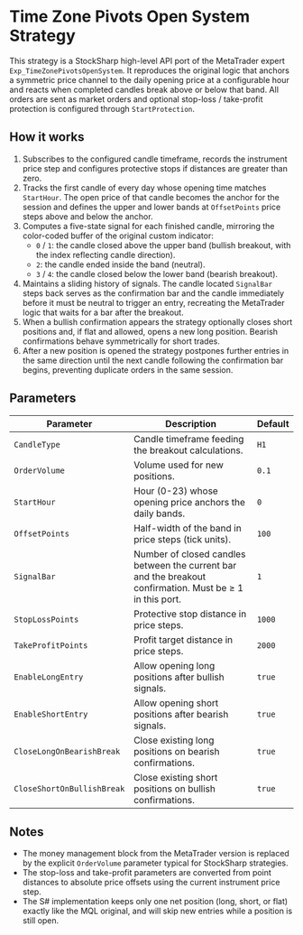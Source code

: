 # Time Zone Pivots Open System Strategy

This strategy is a StockSharp high-level API port of the MetaTrader expert `Exp_TimeZonePivotsOpenSystem`. It reproduces the original logic that anchors a symmetric price channel to the daily opening price at a configurable hour and reacts when completed candles break above or below that band. All orders are sent as market orders and optional stop-loss / take-profit protection is configured through `StartProtection`.

## How it works

1. Subscribes to the configured candle timeframe, records the instrument price step and configures protective stops if distances are greater than zero.
2. Tracks the first candle of every day whose opening time matches `StartHour`. The open price of that candle becomes the anchor for the session and defines the upper and lower bands at `OffsetPoints` price steps above and below the anchor.
3. Computes a five-state signal for each finished candle, mirroring the color-coded buffer of the original custom indicator:
   - `0` / `1`: the candle closed above the upper band (bullish breakout, with the index reflecting candle direction).
   - `2`: the candle ended inside the band (neutral).
   - `3` / `4`: the candle closed below the lower band (bearish breakout).
4. Maintains a sliding history of signals. The candle located `SignalBar` steps back serves as the confirmation bar and the candle immediately before it must be neutral to trigger an entry, recreating the MetaTrader logic that waits for a bar after the breakout.
5. When a bullish confirmation appears the strategy optionally closes short positions and, if flat and allowed, opens a new long position. Bearish confirmations behave symmetrically for short trades.
6. After a new position is opened the strategy postpones further entries in the same direction until the next candle following the confirmation bar begins, preventing duplicate orders in the same session.

## Parameters

| Parameter | Description | Default |
|-----------|-------------|---------|
| `CandleType` | Candle timeframe feeding the breakout calculations. | `H1` |
| `OrderVolume` | Volume used for new positions. | `0.1` |
| `StartHour` | Hour (0-23) whose opening price anchors the daily bands. | `0` |
| `OffsetPoints` | Half-width of the band in price steps (tick units). | `100` |
| `SignalBar` | Number of closed candles between the current bar and the breakout confirmation. Must be ≥ 1 in this port. | `1` |
| `StopLossPoints` | Protective stop distance in price steps. | `1000` |
| `TakeProfitPoints` | Profit target distance in price steps. | `2000` |
| `EnableLongEntry` | Allow opening long positions after bullish signals. | `true` |
| `EnableShortEntry` | Allow opening short positions after bearish signals. | `true` |
| `CloseLongOnBearishBreak` | Close existing long positions on bearish confirmations. | `true` |
| `CloseShortOnBullishBreak` | Close existing short positions on bullish confirmations. | `true` |

## Notes

- The money management block from the MetaTrader version is replaced by the explicit `OrderVolume` parameter typical for StockSharp strategies.
- The stop-loss and take-profit parameters are converted from point distances to absolute price offsets using the current instrument price step.
- The S# implementation keeps only one net position (long, short, or flat) exactly like the MQL original, and will skip new entries while a position is still open.

